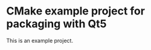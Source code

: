 CMake example project for packaging with Qt5
============================================

This is an example project.
